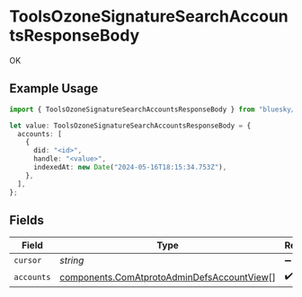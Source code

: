 # ToolsOzoneSignatureSearchAccountsResponseBody

OK

## Example Usage

```typescript
import { ToolsOzoneSignatureSearchAccountsResponseBody } from "bluesky/models/operations";

let value: ToolsOzoneSignatureSearchAccountsResponseBody = {
  accounts: [
    {
      did: "<id>",
      handle: "<value>",
      indexedAt: new Date("2024-05-16T18:15:34.753Z"),
    },
  ],
};
```

## Fields

| Field                                                                                                    | Type                                                                                                     | Required                                                                                                 | Description                                                                                              |
| -------------------------------------------------------------------------------------------------------- | -------------------------------------------------------------------------------------------------------- | -------------------------------------------------------------------------------------------------------- | -------------------------------------------------------------------------------------------------------- |
| `cursor`                                                                                                 | *string*                                                                                                 | :heavy_minus_sign:                                                                                       | N/A                                                                                                      |
| `accounts`                                                                                               | [components.ComAtprotoAdminDefsAccountView](../../models/components/comatprotoadmindefsaccountview.md)[] | :heavy_check_mark:                                                                                       | N/A                                                                                                      |